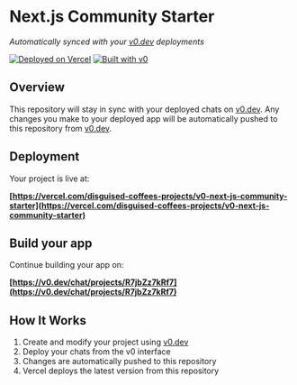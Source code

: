 # Next.js Community Starter

*Automatically synced with your [v0.dev](https://v0.dev) deployments*

[![Deployed on Vercel](https://img.shields.io/badge/Deployed%20on-Vercel-black?style=for-the-badge&logo=vercel)](https://vercel.com/disguised-coffees-projects/v0-next-js-community-starter)
[![Built with v0](https://img.shields.io/badge/Built%20with-v0.dev-black?style=for-the-badge)](https://v0.dev/chat/projects/R7jbZz7kRf7)

## Overview

This repository will stay in sync with your deployed chats on [v0.dev](https://v0.dev).
Any changes you make to your deployed app will be automatically pushed to this repository from [v0.dev](https://v0.dev).

## Deployment

Your project is live at:

**[https://vercel.com/disguised-coffees-projects/v0-next-js-community-starter](https://vercel.com/disguised-coffees-projects/v0-next-js-community-starter)**

## Build your app

Continue building your app on:

**[https://v0.dev/chat/projects/R7jbZz7kRf7](https://v0.dev/chat/projects/R7jbZz7kRf7)**

## How It Works

1. Create and modify your project using [v0.dev](https://v0.dev)
2. Deploy your chats from the v0 interface
3. Changes are automatically pushed to this repository
4. Vercel deploys the latest version from this repository
